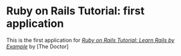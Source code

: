 # Ruby on Rails Tutorial: first application

This is the first application for [*Ruby on Rails Tutorial: Learn Rails by Example*](http://test.org/) by [The Doctor]